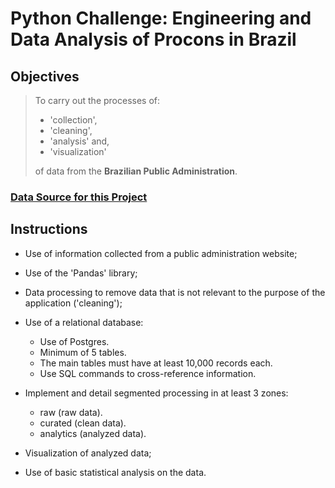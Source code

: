 # Python Challenge: Engineering and Data Analysis of Procons in Brazil

## Objectives

  >To carry out the processes of:
  >
  >- 'collection',
  >- 'cleaning',
  >- 'analysis' and,
  >- 'visualization'
  >
  > of data from the **Brazilian Public Administration**.

### [Data Source for this Project](https://dados.mj.gov.br/dataset/atendimentos-de-consumidores-nos-procons-sindec)

## Instructions

- Use of information collected from a public administration website;
- Use of the 'Pandas' library;
- Data processing to remove data that is not relevant to the purpose of the application ('cleaning');

- Use of a relational database:
  - Use of Postgres.
  - Minimum of 5 tables.
  - The main tables must have at least 10,000 records each.
  - Use SQL commands to cross-reference information.

- Implement and detail segmented processing in at least 3 zones:
  - raw (raw data).
  - curated (clean data).
  - analytics (analyzed data).

- Visualization of analyzed data;

- Use of basic statistical analysis on the data.
